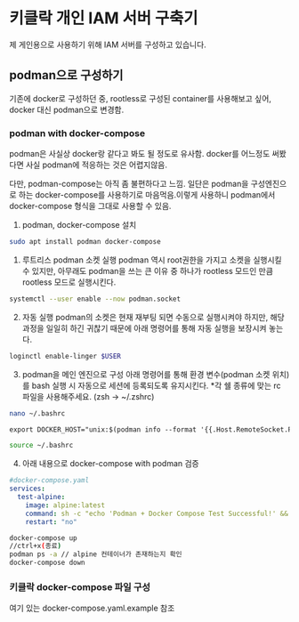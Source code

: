 # 키클락 개인 IAM 서버 구축기
제 게인용으로 사용하기 위해 IAM 서버를 구성하고 있습니다.

## podman으로 구성하기
기존에 docker로 구성하던 중, rootless로 구성된 container를 사용해보고 싶어, docker 대신 podman으로 변경함. 

### podman with docker-compose
podman은 사실상 docker랑 같다고 봐도 될 정도로 유사함. docker를 어느정도 써봤다면 사실 podman에 적응하는 것은 어렵지않음.

다만, podman-compose는 아직 좀 불편하다고 느낌. 일단은 podman을 구성엔진으로 하는 docker-compose를 사용하기로 마음먹음.이렇게 사용하니 podman에서 docker-compose 형식을 그대로 사용할 수 있음.

1. podman, docker-compose 설치
```bash
sudo apt install podman docker-compose
```
1. 루트리스 podman 소켓 실행
podman 역시 root권한을 가지고 소켓을 실행시킬 수 있지만, 아무래도 podman을 쓰는 큰 이유 중 하나가 rootless 모드인 만큼 rootless 모드로 실행시킨다.
```bash
systemctl --user enable --now podman.socket
```
2. 자동 실행
podman의 소켓은 현재 재부팅 되면 수동으로 실행시켜야 하지만, 해당 과정을 일일히 하긴 귀찮기 때문에 아래 명령어를 통해 자동 실행을 보장시켜 놓는다.
```bash
loginctl enable-linger $USER
```
3. podman을 메인 엔진으로 구성
아래 명령어를 통해 환경 변수(podman 소켓 위치)를 bash 실행 시 자동으로 세션에 등록되도록 유지시킨다.
*각 쉘 종류에 맞는 rc 파일을 사용해주세요. (zsh -> ~/.zshrc)
```bash
nano ~/.bashrc
```
```txt
export DOCKER_HOST="unix:$(podman info --format '{{.Host.RemoteSocket.Path}}')"
```

```bash
source ~/.bashrc
```
4. 아래 내용으로 docker-compose with podman 검증
```yaml
#docker-compose.yaml
services:
  test-alpine:
    image: alpine:latest
    command: sh -c "echo 'Podman + Docker Compose Test Successful!' && sleep 3600"
    restart: "no"
```
```bash
docker-compose up
//ctrl+x(종료)
podman ps -a // alpine 컨테이너가 존재하는지 확인
docker-compose down
```

### 키클락 docker-compose 파일 구성
여기 있는 docker-compose.yaml.example 참조



